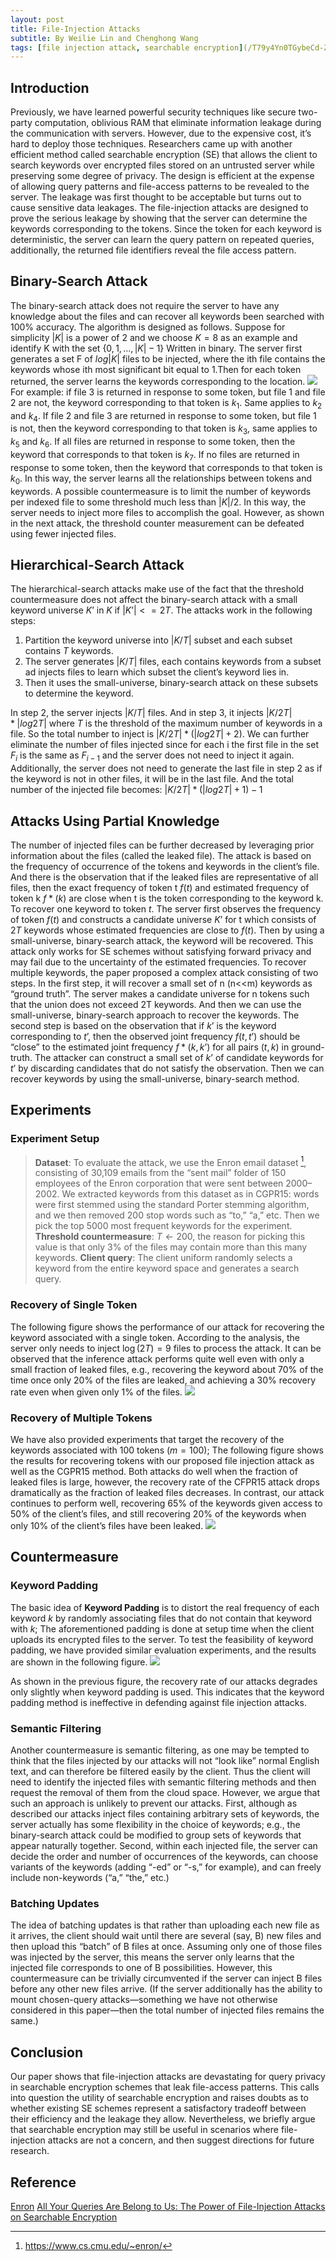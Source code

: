 ```yaml
---
layout: post
title: File-Injection Attacks
subtitle: By Weilie Lin and Chenghong Wang
tags: [file injection attack, searchable encryption](/T79y4Yn0TGybeCd-ZN7OsA)
---
```


## Introduction
Previously, we have learned powerful security techniques like secure two-party computation, oblivious RAM that eliminate information leakage during the communication with servers. However, due to the expensive cost, it’s hard to deploy those techniques. Researchers came up with another efficient method called searchable encryption (SE) that allows the client to search keywords over encrypted files stored on an untrusted server while preserving some degree of privacy. The design is efficient at the expense of allowing query patterns and file-access patterns to be revealed to the server. The leakage was first thought to be acceptable but turns out to cause sensitive data leakages. The file-injection attacks are designed to prove the serious leakage by showing that the server can determine the keywords corresponding to the tokens. Since the token for each keyword is deterministic, the server can learn the query pattern on repeated queries, additionally, the returned file identifiers reveal the file access pattern. 
## Binary-Search Attack
The binary-search attack does not require the server to have any knowledge about the files and can recover all keywords been searched with 100% accuracy. The algorithm is designed as follows. Suppose for simplicity $|K|$ is a power of 2 and we choose $K = 8$ as an example and identify K with the set $\{0,1,...,|K|-1\}$ Written in binary. 
The server first generates a set F of $log|K|$ files to be injected, where the ith file contains the keywords whose ith most significant bit equal to 1.Then for each token returned, the server learns the keywords corresponding to the location. 
![](https://i.imgur.com/9EMqhyN.png)
For example: if file 3 is returned in response to some token, but file 1 and file 2 are not, the keyword corresponding to that token is $k_1$. Same applies to $k_2$ and $k_4$. If file 2 and file 3 are returned in response to some token, but file 1 is not, then the keyword corresponding to that token is $k_3$, same applies to $k_5$ and $k_6$. If all files are returned in response to some token, then the keyword that corresponds to that token is $k_7$. If no files are returned in response to some token, then the keyword that corresponds to that token is $k_0$. In this way, the server learns all the relationships between tokens and keywords. 
A possible countermeasure is to limit the number of keywords per indexed file to some threshold much less than $|K|/2$. In this way, the server needs to inject more files to accomplish the goal. However, as shown in the next attack, the threshold counter measurement can be defeated using fewer injected files.

## Hierarchical-Search Attack 
The hierarchical-search attacks make use of the fact that the threshold countermeasure does not affect the binary-search attack with a small keyword universe $K’$ in $K$ if $|K’|<=2T$. The attacks work in the following steps:
1. Partition the keyword universe into $|K/T|$ subset and each subset contains $T$ keywords. 
2. The server generates $|K/T|$ files, each contains keywords from a subset ad injects files to learn which subset the client’s keyword lies in.
3. Then it uses the small-universe, binary-search attack on these subsets to determine the keyword.

In step 2, the server injects $|K/T|$ files. And in step 3, it injects $|K/2T|*|log2T|$ where $T$ is the threshold of the maximum number of keywords in a file. So the total number to inject is $|K/2T|*(|log2T|+2)$. We can further eliminate the number of files injected since for each i the first file in the set $F_i$ is the same as $F_{i-1}$ and the server does not need to inject it again. Additionally, the server does not need to generate the last file in step 2 as if the keyword is not in other files, it will be in the last file. And the total number of the injected file becomes: $|K/2T|*(|log2T|+1)-1$
## Attacks Using Partial Knowledge
The number of injected files can be further decreased by leveraging prior information about the files (called the leaked file). The attack is based on the frequency of occurrence of the tokens and keywords in the client’s file. And there is the observation that if the leaked files are representative of all files, then the exact frequency of token t $f(t)$ and estimated frequency of token k $f*(k)$ are close when t is the token corresponding to the keyword k.
To recover one keyword to token $t$. The server first observes the frequency of token $f(t)$ and constructs a candidate universe $K’$ for t which consists of $2T$ keywords whose estimated frequencies are close to $f(t)$. Then by using a small-universe, binary-search attack, the keyword will be recovered. This attack only works for SE schemes without satisfying forward privacy and may fail due to the uncertainty of the estimated frequencies.
To recover multiple keywords, the paper proposed a complex attack consisting of two steps.
In the first step, it will recover a small set of n (n<<m) keywords as “ground truth”. The server makes a candidate universe for n tokens such that the union does not exceed 2T keywords. And then we can use the small-universe, binary-search approach to recover the keywords.
The second step is based on the observation that if $k’$ is the keyword corresponding to $t’$, then the observed joint frequency $f(t, t’)$ should be “close” to the estimated joint frequency $f*(k, k’)$ for all pairs $(t, k)$ in ground-truth. The attacker can construct a small set of $k’$ of candidate keywords for $t’$ by discarding candidates that do not satisfy the observation. Then we can recover keywords by using the small-universe, binary-search method.



## Experiments 
### Experiment Setup
> **Dataset**: To evaluate the attack, we use the Enron email dataset [^2], consisting of 30,109 emails from the “sent mail” folder of 150 employees of the Enron corporation that were sent between 2000–2002. We extracted keywords from this dataset as in CGPR15: words were first stemmed using the standard Porter stemming algorithm, and we then removed 200 stop words such as “to,” “a,” etc. Then we pick the top 5000 most frequent keywords for the experiment.
> **Threshold countermeasure**: $T\gets200$, the reason for picking this value is that only 3% of the files may contain more than this many keywords.
> **Client query**: The client uniform randomly selects a keyword from the entire keyword space and generates a search query.


[^2]: https://www.cs.cmu.edu/~enron/

### Recovery of Single Token
The following figure shows the performance of our attack for recovering the keyword associated with a single token. According to the analysis, the server only needs to inject $\log(2T)=9$ files to process the attack. It can be observed that the inference attack performs quite well even with only a small fraction of leaked files, e.g., recovering the keyword about 70% of the time once only 20% of the files are leaked, and achieving a 30% recovery rate even when given only 1% of the files.
![](https://i.imgur.com/QNc8NOu.png)


### Recovery of Multiple Tokens
We have also provided experiments that target the recovery of the keywords associated with 100 tokens ($m=100$); The following figure shows the results for recovering tokens with our proposed file injection attack as well as the CGPR15 method. Both attacks do well when the fraction of leaked files is large, however, the recovery rate of the CFPR15 attack drops dramatically as the fraction of leaked files decreases. In contrast, our attack continues to perform well, recovering 65% of the keywords given access to 50% of the client’s files, and still recovering 20% of the keywords when only 10% of the client’s files have been leaked.
![](https://i.imgur.com/iW8xaZQ.png)


## Countermeasure
### Keyword Padding
The basic idea of **Keyword Padding** is to distort the real frequency of each keyword $k$ by randomly associating files that do not contain that keyword with $k$; The aforementioned padding is done at setup time when the client uploads its encrypted files to the server. To test the feasibility of keyword padding, we have provided similar evaluation experiments, and the results are shown in the following figure.
![](https://i.imgur.com/axLD4ze.png)

 As shown in the previous figure, the recovery rate of our attacks degrades only slightly when keyword padding is used. This indicates that the keyword padding method is ineffective in defending against file injection attacks.


### Semantic Filtering
Another countermeasure is semantic filtering, as one may be tempted to think that the files injected by our attacks will not “look like” normal English text, and can therefore be filtered easily by the client. Thus the client will need to identify the injected files with semantic filtering methods and then request the removal of them from the cloud space. However, we argue that such an approach is unlikely to prevent our attacks. First, although as described our attacks inject files containing arbitrary sets of keywords, the server actually has some flexibility in the choice of keywords; e.g., the binary-search attack could be modified to group sets of keywords that appear naturally together. Second, within each injected file, the server can decide the order and number of occurrences of the keywords, can choose variants of the keywords (adding “-ed” or “-s,” for example), and can freely include non-keywords (“a,” “the,” etc.) 


### Batching Updates
The idea of batching updates is that rather than uploading each new file as it arrives, the client should wait until there are several (say, B) new files and then upload this “batch” of B files at once. Assuming only one of those files was injected by the server, this means the server only learns that the injected file corresponds to one of B possibilities. However, this countermeasure can be trivially circumvented if the server can inject B files before any other new files arrive. (If the server additionally has the ability to mount chosen-query attacks—something we have not otherwise considered in this paper—then the total number of injected files remains the same.) 


## Conclusion

Our paper shows that file-injection attacks are devastating for query privacy in searchable encryption schemes that leak file-access patterns. This calls into question the utility of searchable encryption and raises doubts as to whether existing SE schemes represent a satisfactory tradeoff between their efficiency and the leakage they allow. Nevertheless, we briefly argue that searchable encryption may still be useful in scenarios where file-injection attacks are not a concern, and then suggest directions for future research.


## Reference
[Enron](https://www.cs.cmu.edu/~enron/)
[All Your Queries Are Belong to Us: The Power of File-Injection Attacks on Searchable Encryption](https://eprint.iacr.org/2016/172.pdf)
